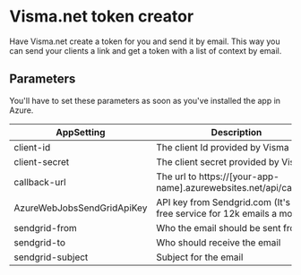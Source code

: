 # Visma.net token creator #

Have Visma.net create a token for you and send it by email. This way you can send your clients a link and get a token with a list of context by email.

## Parameters

You'll have to set these parameters as soon as you've installed the app in Azure.

| AppSetting | Description |
| ---------- | ------------ |
| client-id | The client Id provided by Visma | 
| client-secret | The client secret provided by Visma |
| callback-url | The url to https://[your-app-name].azurewebsites.net/api/callback |
| AzureWebJobsSendGridApiKey | API key from Sendgrid.com (It's a free service for 12k emails a month) |
| sendgrid-from | Who the email should be sent from |
| sendgrid-to | Who should receive the email |
| sendgrid-subject | Subject for the email |
